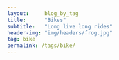 ```yaml
---
layout:     blog_by_tag
title:      "Bikes"
subtitle:   "Long live long rides"
header-img: "img/headers/frog.jpg"
tag: bike
permalink: /tags/bike/
---
```

